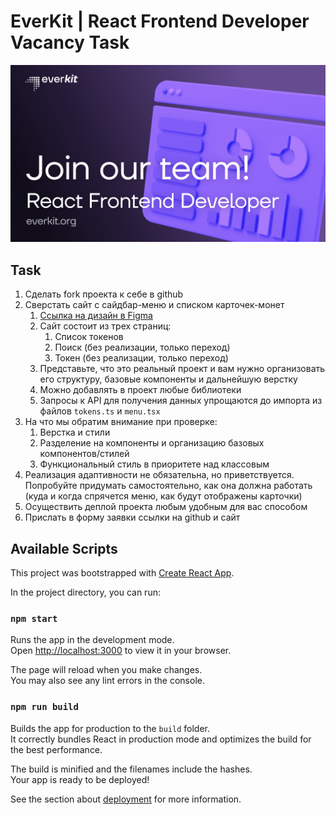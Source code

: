 # EverKit | React Frontend Developer Vacancy Task

![Banner](banner.jpg)

## Task

1. Сделать fork проекта к себе в github
2. Сверстать сайт с сайдбар-меню и списком карточек-монет
   1. [Ссылка на дизайн в Figma](https://www.figma.com/file/hN5zMa5y5waJodthhXQeI6/EverKit-Frontend-Developer-Task)
   2. Сайт состоит из трех страниц:
      1. Список токенов
      2. Поиск (без реализации, только переход)
      3. Токен (без реализации, только переход)
   3. Представьте, что это реальный проект и вам нужно организовать его структуру, базовые компоненты и дальнейшую верстку
   4. Можно добавлять в проект любые библиотеки
   5. Запросы к API для получения данных упрощаются до импорта из файлов `tokens.ts` и `menu.tsx`
3. На что мы обратим внимание при проверке:
   1. Верстка и стили
   2. Разделение на компоненты и организацию базовых компонентов/стилей
   3. Функциональный стиль в приоритете над классовым
4. Реализация адаптивности не обязательна, но приветствуется. Попробуйте придумать самостоятельно, как она должна работать (куда и когда спрячется меню, как будут отображены карточки)
5. Осуществить деплой проекта любым удобным для вас способом
6. Прислать в форму заявки ссылки на github и сайт

## Available Scripts

This project was bootstrapped with [Create React App](https://github.com/facebook/create-react-app).

In the project directory, you can run:

### `npm start`

Runs the app in the development mode.\
Open [http://localhost:3000](http://localhost:3000) to view it in your browser.

The page will reload when you make changes.\
You may also see any lint errors in the console.

### `npm run build`

Builds the app for production to the `build` folder.\
It correctly bundles React in production mode and optimizes the build for the best performance.

The build is minified and the filenames include the hashes.\
Your app is ready to be deployed!

See the section about [deployment](https://facebook.github.io/create-react-app/docs/deployment) for more information.
